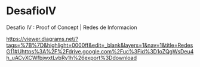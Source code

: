 # DesafioIV
Desafio IV : Proof of Concept | Redes de Informacion 

https://viewer.diagrams.net/?tags=%7B%7D&highlight=0000ff&edit=_blank&layers=1&nav=1&title=RedesG11#Uhttps%3A%2F%2Fdrive.google.com%2Fuc%3Fid%3D1oZQgWsDeu4h_uACvXCWfbjwxtLvbRy1h%26export%3Ddownload
